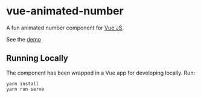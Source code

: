 # vue-animated-number

A fun animated number component for [Vue JS](https://vuejs.org/).

See the [demo](https://n5oxq.codesandbox.io/)

## Running Locally

The component has been wrapped in a Vue app for developing locally. Run:

```
yarn install
yarn run serve
```
